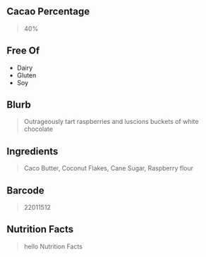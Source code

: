 ## Cacao Percentage
> 40%

## Free Of
- Dairy
- Gluten
- Soy

## Blurb
> Outrageously tart raspberries and luscions buckets of white chocolate

## Ingredients
> Caco Butter, Coconut Flakes, Cane Sugar, Raspberry flour

## Barcode
> 22011512

## Nutrition Facts
> hello Nutrition Facts
